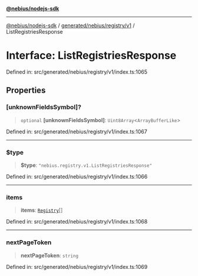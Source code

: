 [**@nebius/nodejs-sdk**](../../../../../README.md)

***

[@nebius/nodejs-sdk](../../../../../README.md) / [generated/nebius/registry/v1](../README.md) / ListRegistriesResponse

# Interface: ListRegistriesResponse

Defined in: src/generated/nebius/registry/v1/index.ts:1065

## Properties

### \[unknownFieldsSymbol\]?

> `optional` **\[unknownFieldsSymbol\]**: `Uint8Array`\<`ArrayBufferLike`\>

Defined in: src/generated/nebius/registry/v1/index.ts:1067

***

### $type

> **$type**: `"nebius.registry.v1.ListRegistriesResponse"`

Defined in: src/generated/nebius/registry/v1/index.ts:1066

***

### items

> **items**: [`Registry`](Registry.md)[]

Defined in: src/generated/nebius/registry/v1/index.ts:1068

***

### nextPageToken

> **nextPageToken**: `string`

Defined in: src/generated/nebius/registry/v1/index.ts:1069

